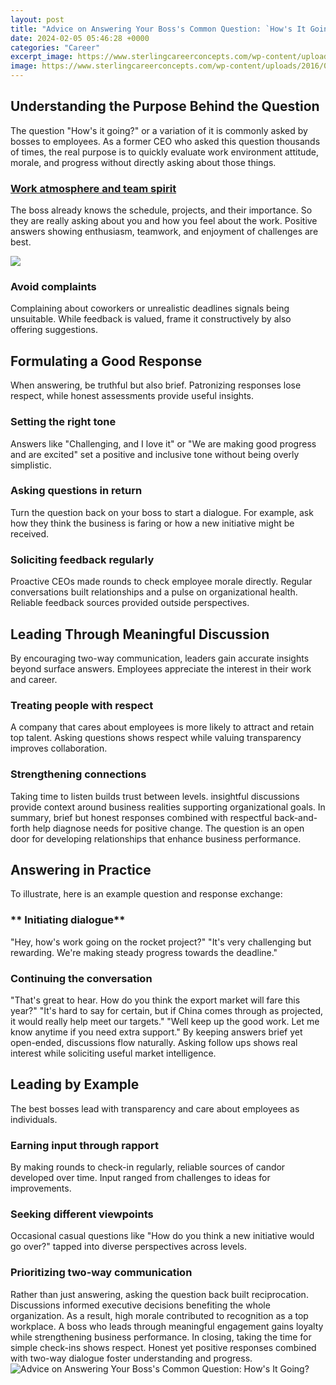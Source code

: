 ```yaml
---
layout: post
title: "Advice on Answering Your Boss's Common Question: `How's It Going?`"
date: 2024-02-05 05:46:28 +0000
categories: "Career"
excerpt_image: https://www.sterlingcareerconcepts.com/wp-content/uploads/2016/02/LB-6_Strategies_for_Answering_Interview_Questions-900x1440.jpg
image: https://www.sterlingcareerconcepts.com/wp-content/uploads/2016/02/LB-6_Strategies_for_Answering_Interview_Questions-900x1440.jpg
---
```


## Understanding the Purpose Behind the Question
The question "How's it going?" or a variation of it is commonly asked by bosses to employees. As a former CEO who asked this question thousands of times, the real purpose is to quickly evaluate work environment attitude, morale, and progress without directly asking about those things. 
### [Work atmosphere and team spirit](https://fistore.mysenprints.com/collection/adcox) 
The boss already knows the schedule, projects, and their importance. So they are really asking about you and how you feel about the work. Positive answers showing enthusiasm, teamwork, and enjoyment of challenges are best. 

![](https://i.pinimg.com/originals/25/b6/aa/25b6aa107113332ab295a57ad69f29e6.jpg)
### Avoid complaints 
Complaining about coworkers or unrealistic deadlines signals being unsuitable. While feedback is valued, frame it constructively by also offering suggestions. 
## Formulating a Good Response
When answering, be truthful but also brief. Patronizing responses lose respect, while honest assessments provide useful insights.
### **Setting the right tone**
Answers like "Challenging, and I love it" or "We are making good progress and are excited" set a positive and inclusive tone without being overly simplistic.
### Asking questions in return
Turn the question back on your boss to start a dialogue. For example, ask how they think the business is faring or how a new initiative might be received. 
### Soliciting feedback regularly  
Proactive CEOs made rounds to check employee morale directly. Regular conversations built relationships and a pulse on organizational health. Reliable feedback sources provided outside perspectives.
## Leading Through Meaningful Discussion
By encouraging two-way communication, leaders gain accurate insights beyond surface answers. Employees appreciate the interest in their work and career. 
### Treating people with respect
A company that cares about employees is more likely to attract and retain top talent. Asking questions shows respect while valuing transparency improves collaboration.
### Strengthening connections
Taking time to listen builds trust between levels. insightful discussions provide context around business realities supporting organizational goals.
In summary, brief but honest responses combined with respectful back-and-forth help diagnose needs for positive change. The question is an open door for developing relationships that enhance business performance.
## Answering in Practice
To illustrate, here is an example question and response exchange:
### ** Initiating dialogue**
"Hey, how's work going on the rocket project?" 
"It's very challenging but rewarding. We're making steady progress towards the deadline."
### **Continuing the conversation** 
"That's great to hear. How do you think the export market will fare this year?"
"It's hard to say for certain, but if China comes through as projected, it would really help meet our targets." 
"Well keep up the good work. Let me know anytime if you need extra support."
By keeping answers brief yet open-ended, discussions flow naturally. Asking follow ups shows real interest while soliciting useful market intelligence.
## Leading by Example
The best bosses lead with transparency and care about employees as individuals. 
### **Earning input through rapport**
By making rounds to check-in regularly, reliable sources of candor developed over time. Input ranged from challenges to ideas for improvements.
### **Seeking different viewpoints**  
Occasional casual questions like "How do you think a new initiative would go over?" tapped into diverse perspectives across levels. 
### **Prioritizing two-way communication**
Rather than just answering, asking the question back built reciprocation. Discussions informed executive decisions benefiting the whole organization.
As a result, high morale contributed to recognition as a top workplace. A boss who leads through meaningful engagement gains loyalty while strengthening business performance.
In closing, taking the time for simple check-ins shows respect. Honest yet positive responses combined with two-way dialogue foster understanding and progress.
![Advice on Answering Your Boss's Common Question: `How's It Going?`](https://www.sterlingcareerconcepts.com/wp-content/uploads/2016/02/LB-6_Strategies_for_Answering_Interview_Questions-900x1440.jpg)